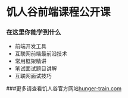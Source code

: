 # 饥人谷前端课程公开课
### 在这里你能学到什么
- 前端开发工具
- 互联网前端最前沿技术
- 常用框架精讲
- 笔试面试题目讲解
- 互联网面试技巧

###更多请查看饥人谷官方网站[hunger-train.com](http://www.hunger-train.com)
